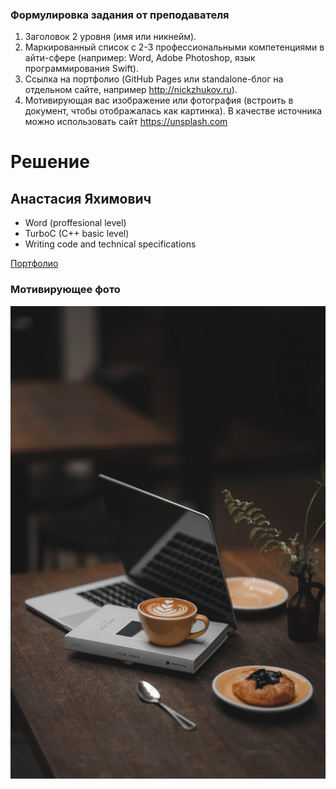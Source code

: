 ### Формулировка задания от преподавателя

1. Заголовок 2 уровня (имя или никнейм).
2. Маркированный список с 2-3 профессиональными компетенциями в айти-сфере (например: Word, Adobe Photoshop, язык программирования Swift).
3. Ссылка на портфолио (GitHub Pages или standalone-блог на отдельном сайте, например http://nickzhukov.ru).
4. Мотивирующая вас изображение или фотография (встроить в документ, чтобы отображалась как картинка). В качестве источника можно использовать сайт https://unsplash.com

# Решение

## Анастасия Яхимович

- Word (proffesional level)
- TurboC (C++ basic level)
- Writing code and technical specifications

[Портфолио](http://secretworldsun.github.io)

### Мотивирующее фото
![Приятный рабочий процесс](rizky-subagja-ZfVEWZTHs8M-unsplash.jpg "Фото, настраивающее на работу")

